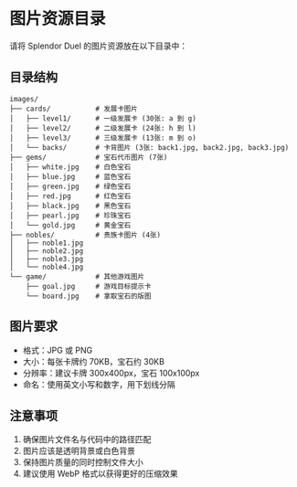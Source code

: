 # 图片资源目录

请将 Splendor Duel 的图片资源放在以下目录中：

## 目录结构

```
images/
├── cards/           # 发展卡图片
│   ├── level1/      # 一级发展卡 (30张: a 到 g)
│   ├── level2/      # 二级发展卡 (24张: h 到 l)
│   ├── level3/      # 三级发展卡 (13张: m 到 o)
│   └── backs/       # 卡背图片 (3张: back1.jpg, back2.jpg, back3.jpg)
├── gems/            # 宝石代币图片 (7张)
│   ├── white.jpg    # 白色宝石
│   ├── blue.jpg     # 蓝色宝石
│   ├── green.jpg    # 绿色宝石
│   ├── red.jpg      # 红色宝石
│   ├── black.jpg    # 黑色宝石
│   ├── pearl.jpg    # 珍珠宝石
│   └── gold.jpg     # 黄金宝石
├── nobles/          # 贵族卡图片 (4张)
│   ├── noble1.jpg
│   ├── noble2.jpg
│   ├── noble3.jpg
│   └── noble4.jpg
└── game/            # 其他游戏图片
    ├── goal.jpg     # 游戏目标提示卡
    └── board.jpg    # 拿取宝石的版图
```

## 图片要求

- 格式：JPG 或 PNG
- 大小：每张卡牌约 70KB，宝石约 30KB
- 分辨率：建议卡牌 300x400px，宝石 100x100px
- 命名：使用英文小写和数字，用下划线分隔

## 注意事项

1. 确保图片文件名与代码中的路径匹配
2. 图片应该是透明背景或白色背景
3. 保持图片质量的同时控制文件大小
4. 建议使用 WebP 格式以获得更好的压缩效果
